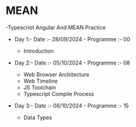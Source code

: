 # MEAN
-Typescriot Angular And MEAN Practice

- Day 1:- Date :-  28/09/2024     - Programme    :-  00
  - Introduction

- Day 2:- Date :-  05/10/2024     - Programme    :-  08
  - Web Browser Architecture
  - Web Timeline
  - JS Toolchain
  - Typescript Compile Process
 
- Day 3:- Date :-  06/10/2024    - Programme    :-  15
  - Data Types
  

